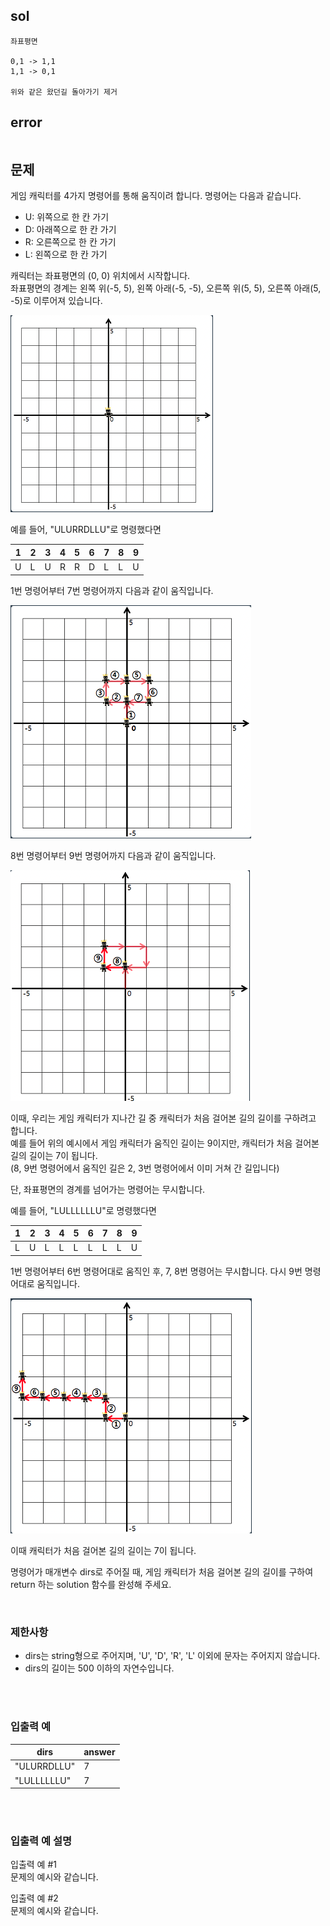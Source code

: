 ## sol
```
좌표평면

0,1 -> 1,1 
1,1 -> 0,1

위와 같은 왔던길 돌아가기 제거
```
## error
```
```
## 문제
게임 캐릭터를 4가지 명령어를 통해 움직이려 합니다. 명령어는 다음과 같습니다.  
  
- U: 위쪽으로 한 칸 가기
- D: 아래쪽으로 한 칸 가기
- R: 오른쪽으로 한 칸 가기
- L: 왼쪽으로 한 칸 가기
  
캐릭터는 좌표평면의 (0, 0) 위치에서 시작합니다.  
좌표평면의 경계는 왼쪽 위(-5, 5), 왼쪽 아래(-5, -5), 오른쪽 위(5, 5), 오른쪽 아래(5, -5)로 이루어져 있습니다.  
  
![b1](../../img/bl1.png)  
  
예를 들어, "ULURRDLLU"로 명령했다면  
  
| 1   | 2   | 3   | 4   | 5   | 6   | 7   | 8   | 9   |
| --- | --- | --- | --- | --- | --- | --- | --- | --- |
| U   | L   | U   | R   | R   | D   | L   | L   | U   |
  
1번 명령어부터 7번 명령어까지 다음과 같이 움직입니다.  
  
![b2](../../img/bl2.png)  
  
8번 명령어부터 9번 명령어까지 다음과 같이 움직입니다.  
  
![b3](../../img/bl3.png)  
  
이때, 우리는 게임 캐릭터가 지나간 길 중 캐릭터가 처음 걸어본 길의 길이를 구하려고 합니다.  
예를 들어 위의 예시에서 게임 캐릭터가 움직인 길이는 9이지만, 캐릭터가 처음 걸어본 길의 길이는 7이 됩니다.  
(8, 9번 명령어에서 움직인 길은 2, 3번 명령어에서 이미 거쳐 간 길입니다)  
  
단, 좌표평면의 경계를 넘어가는 명령어는 무시합니다.  
  
예를 들어, "LULLLLLLU"로 명령했다면  
  
| 1   | 2   | 3   | 4   | 5   | 6   | 7   | 8   | 9   |
| --- | --- | --- | --- | --- | --- | --- | --- | --- |
| L   | U   | L   | L   | L   | L   | L   | L   | U   |
  
1번 명령어부터 6번 명령어대로 움직인 후, 7, 8번 명령어는 무시합니다. 다시 9번 명령어대로 움직입니다.  
  
![b4](../../img/bl4.png)  
  
이때 캐릭터가 처음 걸어본 길의 길이는 7이 됩니다.  
  
명령어가 매개변수 dirs로 주어질 때, 게임 캐릭터가 처음 걸어본 길의 길이를 구하여 return 하는 solution 함수를 완성해 주세요.  
  
<br/>
  
### 제한사항
- dirs는 string형으로 주어지며, 'U', 'D', 'R', 'L' 이외에 문자는 주어지지 않습니다.  
- dirs의 길이는 500 이하의 자연수입니다.  
    
<br/>
<br/>
  
### 입출력 예
| dirs        | answer |
| ----------- | ------ |
| "ULURRDLLU" | 7      |
| "LULLLLLLU" | 7      |
  
<br/>
<br/>
  
### 입출력 예 설명
입출력 예 #1  
문제의 예시와 같습니다.  
  
입출력 예 #2  
문제의 예시와 같습니다.  